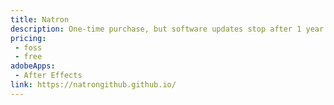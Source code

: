 ```yaml
---
title: Natron
description: One-time purchase, but software updates stop after 1 year.
pricing:
 - foss
 - free
adobeApps:
 - After Effects
link: https://natrongithub.github.io/
---
```

